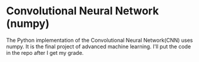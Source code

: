 # Convolutional Neural Network (numpy)
The Python implementation of the Convolutional Neural Network(CNN) uses numpy. It is the final project of advanced machine learning. I'll put the code in the repo after I get my grade.
